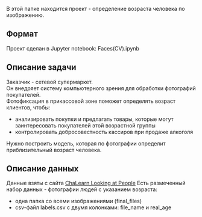 В этой папке находится проект - определение возраста человека по изображению.

## Формат

Проект сделан в Jupyter notebook: Faces(CV).ipynb

## Описание задачи

Заказчик - сетевой супермаркет.\
Он внедряет систему компьютерного зрения для обработки фотографий покупателей.\
Фотофиксация в прикассовой зоне поможет определять возраст клиентов, чтобы:
- анализировать покупки и предлагать товары, которые могут заинтересовать покупателей этой возрастной группы
- контролировать добросовестность кассиров при продаже алкоголя

Нужно построить модель, которая по фотографии определит приблизительный возраст человека.

## Описание данных

Данные взяты с сайта [ChaLearn Looking at People](https://chalearnlap.cvc.uab.cat/dataset/26/description)
Есть размеченный набор данных - фотографии людей с указанием возраста:
- одна папка со всеми изображениями (final_files)
- csv-файл labels.csv с двумя колонками: file_name и real_age


